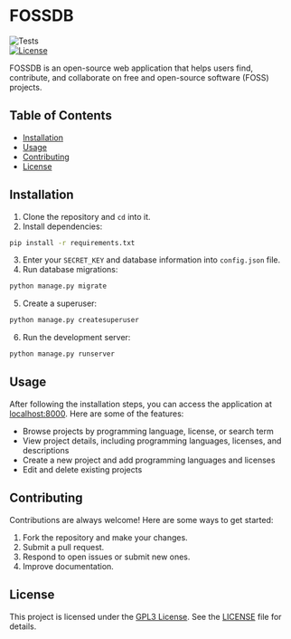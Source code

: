# FOSSDB

![Tests](https://github.com/kristoferssolo/FOSSDB-Web/actions/workflows/test.yml/badge.svg)  
[![License](https://img.shields.io/badge/license-GPLv3-blue.svg)](https://www.gnu.org/licenses/gpl-3.0.en.html)  


FOSSDB is an open-source web application that helps users find, contribute, and collaborate on free and open-source software (FOSS) projects.

## Table of Contents
- [Installation](#installation)
- [Usage](#usage)
- [Contributing](#contributing)
- [License](#license)

## Installation
1. Clone the repository and `cd` into it.
2. Install dependencies:
```sh
pip install -r requirements.txt
```
3. Enter your `SECRET_KEY` and database information into `config.json` file.
4. Run database migrations:
```sh
python manage.py migrate
```
5. Create a superuser:
```sh
python manage.py createsuperuser
```
6. Run the development server:
```sh
python manage.py runserver
```

## Usage
After following the installation steps, you can access the application at [localhost:8000](localhost:8000).
Here are some of the features:
- Browse projects by programming language, license, or search term
- View project details, including programming languages, licenses, and descriptions
- Create a new project and add programming languages and licenses
- Edit and delete existing projects

## Contributing
Contributions are always welcome! Here are some ways to get started:
1. Fork the repository and make your changes.
2. Submit a pull request.
3. Respond to open issues or submit new ones.
4. Improve documentation.

## License
This project is licensed under the [GPL3 License](https://www.gnu.org/licenses/gpl-3.0.en.html). See the [LICENSE](./LICENSE) file for details.
